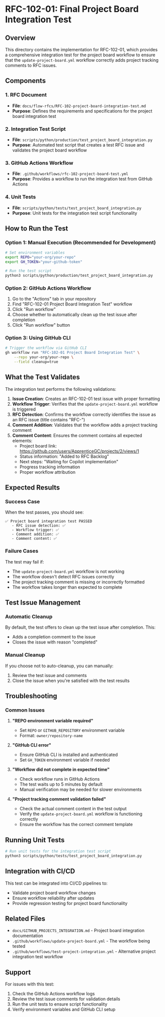 # RFC-102-01: Final Project Board Integration Test

## Overview

This directory contains the implementation for RFC-102-01, which provides a comprehensive integration test for the project board workflow to ensure that the `update-project-board.yml` workflow correctly adds project tracking comments to RFC issues.

## Components

### 1. RFC Document
- **File**: `docs/flow-rfcs/RFC-102-project-board-integration-test.md`
- **Purpose**: Defines the requirements and specifications for the project board integration test

### 2. Integration Test Script
- **File**: `scripts/python/production/test_project_board_integration.py`
- **Purpose**: Automated test script that creates a test RFC issue and validates the project board workflow

### 3. GitHub Actions Workflow
- **File**: `.github/workflows/rfc-102-project-board-test.yml`
- **Purpose**: Provides a workflow to run the integration test from GitHub Actions

### 4. Unit Tests
- **File**: `scripts/python/tests/test_project_board_integration.py`
- **Purpose**: Unit tests for the integration test script functionality

## How to Run the Test

### Option 1: Manual Execution (Recommended for Development)

```bash
# Set environment variables
export REPO="your-org/your-repo"
export GH_TOKEN="your-github-token"

# Run the test script
python3 scripts/python/production/test_project_board_integration.py
```

### Option 2: GitHub Actions Workflow

1. Go to the "Actions" tab in your repository
2. Find "RFC-102-01 Project Board Integration Test" workflow  
3. Click "Run workflow"
4. Choose whether to automatically clean up the test issue after completion
5. Click "Run workflow" button

### Option 3: Using GitHub CLI

```bash
# Trigger the workflow via GitHub CLI
gh workflow run "RFC-102-01 Project Board Integration Test" \
    --repo your-org/your-repo \
    --field cleanup=true
```

## What the Test Validates

The integration test performs the following validations:

1. **Issue Creation**: Creates an RFC-102-01 test issue with proper formatting
2. **Workflow Trigger**: Verifies that the `update-project-board.yml` workflow is triggered
3. **RFC Detection**: Confirms the workflow correctly identifies the issue as an RFC issue (title contains "RFC-")
4. **Comment Addition**: Validates that the workflow adds a project tracking comment
5. **Comment Content**: Ensures the comment contains all expected elements:
   - Project board link: https://github.com/users/ApprenticeGC/projects/2/views/1
   - Status information: "Added to RFC Backlog"
   - Next steps: "Waiting for Copilot implementation"
   - Progress tracking information
   - Proper workflow attribution

## Expected Results

### Success Case
When the test passes, you should see:
```
✅ Project board integration test PASSED
   - RFC issue detection: ✅
   - Workflow trigger: ✅
   - Comment addition: ✅
   - Comment content: ✅
```

### Failure Cases
The test may fail if:
- The `update-project-board.yml` workflow is not working
- The workflow doesn't detect RFC issues correctly
- The project tracking comment is missing or incorrectly formatted
- The workflow takes longer than expected to complete

## Test Issue Management

### Automatic Cleanup
By default, the test offers to clean up the test issue after completion. This:
- Adds a completion comment to the issue
- Closes the issue with reason "completed"

### Manual Cleanup
If you choose not to auto-cleanup, you can manually:
1. Review the test issue and comments
2. Close the issue when you're satisfied with the test results

## Troubleshooting

### Common Issues

1. **"REPO environment variable required"**
   - Set `REPO` or `GITHUB_REPOSITORY` environment variable
   - Format: `owner/repository-name`

2. **"GitHub CLI error"**
   - Ensure GitHub CLI is installed and authenticated
   - Set `GH_TOKEN` environment variable if needed

3. **"Workflow did not complete in expected time"**
   - Check workflow runs in GitHub Actions
   - The test waits up to 5 minutes by default
   - Manual verification may be needed for slower environments

4. **"Project tracking comment validation failed"**
   - Check the actual comment content in the test output
   - Verify the `update-project-board.yml` workflow is functioning correctly
   - Ensure the workflow has the correct comment template

## Running Unit Tests

```bash
# Run unit tests for the integration test script
python3 scripts/python/tests/test_project_board_integration.py
```

## Integration with CI/CD

This test can be integrated into CI/CD pipelines to:
- Validate project board workflow changes
- Ensure workflow reliability after updates
- Provide regression testing for project board functionality

## Related Files

- `docs/GITHUB_PROJECTS_INTEGRATION.md` - Project board integration documentation
- `.github/workflows/update-project-board.yml` - The workflow being tested
- `.github/workflows/test-project-integration.yml` - Alternative project integration test workflow

## Support

For issues with this test:
1. Check the GitHub Actions workflow logs
2. Review the test issue comments for validation details
3. Run the unit tests to ensure script functionality
4. Verify environment variables and GitHub CLI setup